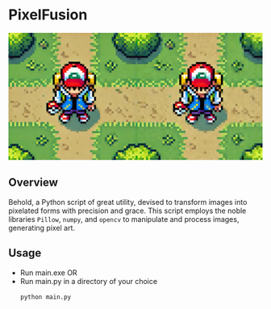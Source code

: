 # PixelFusion

![Alt text](images/result_side_by_side.png)

## Overview

Behold, a Python script of great utility, devised to transform images into pixelated forms with precision and grace. This script employs the noble libraries `Pillow`, `numpy`, and `opencv` to manipulate and process images, generating pixel art.
## Usage
- Run main.exe
OR
- Run main.py in a directory of your choice
  ```sh
  python main.py
